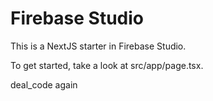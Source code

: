 # Firebase Studio

This is a NextJS starter in Firebase Studio.

To get started, take a look at src/app/page.tsx.

deal_code again
